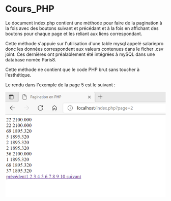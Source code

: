# Cours_PHP

Le document index.php contient une méthode pour faire de la pagination à la fois avec des boutons suivant et précédant et à la fois en affichant des boutons pour chaque page et les reliant aux liens correspondant.



Cette méthode s'appuie sur l'utilisation d'une table mysql appelé salariepro donc les données correspondent aux valeurs contenues dans le ficher .csv joint.
Ces dernières ont préalablement été intégrées à mySQL dans une database nomée Paris8.

Cette méthode ne contient que le code PHP brut sans toucher à l'esthétique.


Le rendu dans l'exemple de la page 5 est le suivant :

![alt text](rendu.png)

